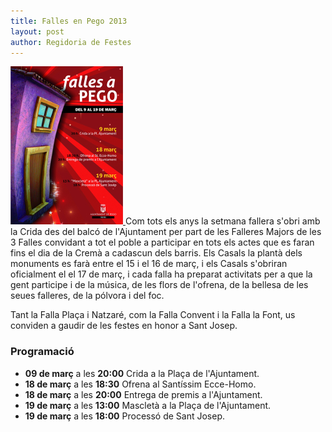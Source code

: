 ```yaml
---
title: Falles en Pego 2013
layout: post
author: Regidoria de Festes
---
```

<a class="inline-image" href="/images/news/20130312_Falles2013_big.jpg" title="Falles Pego 2013">
    <img src="/images/news/20130312_Falles2013_small.jpg" alt="Falles Pego 2013">
</a>
Com tots els anys la setmana fallera s'obri amb la Crida des del balcó de l'Ajuntament per part de les Falleres Majors de les 3 Falles convidant a tot el poble a participar en tots els actes que es faran fins el dia de la Cremà a cadascun dels barris.
Els Casals la plantà dels monuments es farà entre el 15 i el 16 de març, i els Casals s'obriran oficialment el el 17 de març, i cada falla ha preparat activitats per a que la gent participe i de la música, de les flors de l'ofrena, de la bellesa de les seues falleres, de la pólvora i del foc.

Tant la Falla Plaça i Natzaré, com la Falla Convent i la Falla la Font, us conviden a gaudir de les festes en honor a Sant Josep.

### Programació

* **09 de març** a les **20:00** Crida a la Plaça de l'Ajuntament.
* **18 de març** a les **18:30** Ofrena al Santíssim Ecce-Homo.
* **18 de març** a les **20:00** Entrega de premis a l'Ajuntament.
* **19 de març** a les **13:00** Mascletà a la Plaça de l'Ajuntament.
* **19 de març** a les **18:00** Processó de Sant Josep.
